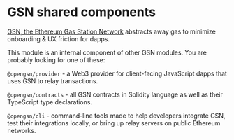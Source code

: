 # GSN shared components

[GSN, the Ethereum Gas Station Network](https://opengsn.org/) abstracts away gas to minimize onboarding & UX friction for dapps. 

This module is an internal component of other GSN modules. You are probably looking for one of these:

`@opengsn/provider` - a Web3 provider for client-facing JavaScript dapps that uses GSN to relay transactions.

`@opengsn/contracts` - all GSN contracts in Solidity language as well as their TypeScript type declarations.

`@opengsn/cli` - command-line tools made to help developers integrate GSN, test their integrations locally, or bring up relay servers on public Ethereum networks.
